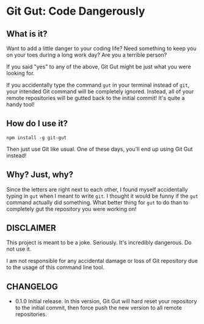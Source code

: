 # Git Gut: Code Dangerously

## What is it?

Want to add a little danger to your coding life? Need something to keep you on your toes during a long work day? Are you a terrible person?

If you said "yes" to any of the above, Git Gut might be just what you were looking for.

If you accidentally type the command `gut` in your terminal instead of `git`, your intended Git command will be completely ignored. Instead, all of your remote repositories will be gutted back to the initial commit! It's quite a handy tool!

## How do I use it?

```
npm install -g git-gut
```

Then just use Git like usual. One of these days, you'll end up using Git Gut instead!

## Why? Just, why?

Since the letters are right next to each other, I found myself accidentally typing in `gut` when I meant to write `git`. I thought it would be funny if the `gut` command actually did something. What better thing for `gut` to do than to completely gut the repository you were working on!

## DISCLAIMER

This project is meant to be a joke. Seriously. It's incredibly dangerous. Do not use it.

I am not responsible for any accidental damage or loss of Git repository due to the usage of this command line tool.

## CHANGELOG

- 0.1.0 Initial release. In this version, Git Gut will hard reset your repository to the initial commit, then force push the new version to all remote repositories.
